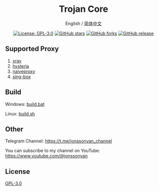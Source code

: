 <div align="center">

<h1 align="center">Trojan Core</h1>

English / [简体中文](README_ZH.md)

<p>
<a href="https://www.gnu.org/licenses/gpl-3.0.html"><img src="https://img.shields.io/github/license/trojan-panel/trojan-panel-core" alt="License: GPL-3.0"></a>
<a href="https://github.com/trojan-panel/trojan-panel-core/stargazers"><img src="https://img.shields.io/github/stars/trojan-panel/trojan-panel-core" alt="GitHub stars"></a>
<a href="https://github.com/trojan-panel/trojan-panel-core/forks"><img src="https://img.shields.io/github/forks/trojan-panel/trojan-panel-core" alt="GitHub forks"></a>
<a href="https://github.com/trojan-panel/trojan-panel-core/releases"><img src="https://img.shields.io/github/v/release/trojan-panel/trojan-panel-core" alt="GitHub release"></a>
</p>

</div>

## Supported Proxy

1. [xray](https://github.com/XTLS/Xray-core)
2. [hysteria](https://github.com/apernet/hysteria)
3. [naiveproxy](https://github.com/klzgrad/naiveproxy)
4. [sing-box](https://github.com/SagerNet/sing-box)

## Build

Windows: [build.bat](build.bat)

Linux: [build.sh](build.sh)

## Other

Telegram Channel: https://t.me/jonssonyan_channel

You can subscribe to my channel on YouTube: https://www.youtube.com/@jonssonyan

## License

[GPL-3.0](LICENSE)